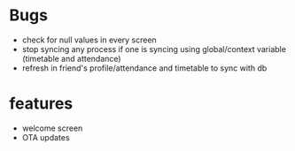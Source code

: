 # Bugs
- check for null values in every screen
- stop syncing any process if one is syncing using global/context variable (timetable and attendance)
- refresh in friend's profile/attendance and timetable to sync with db

# features
- welcome screen
- OTA updates